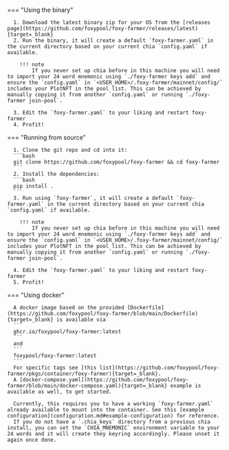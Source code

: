 === "Using the binary"

      1. Download the latest binary zip for your OS from the [releases page](https://github.com/foxypool/foxy-farmer/releases/latest){target=_blank}
      2. Run the binary, it will create a default `foxy-farmer.yaml` in the current directory based on your current chia `config.yaml` if available.

        !!! note
            If you never set up chia before in this machine you will need to import your 24 word mnemonic using `./foxy-farmer keys add` and ensure the `config.yaml` in `<USER_HOME>/.foxy-farmer/mainnet/config/` includes your PlotNFT in the pool list. This can be achieved by manually copying it from another `config.yaml` or running `./foxy-farmer join-pool`.

      3. Edit the `foxy-farmer.yaml` to your liking and restart foxy-farmer
      4. Profit!

=== "Running from source"

      1. Clone the git repo and cd into it: 
      ```bash
      git clone https://github.com/foxypool/foxy-farmer && cd foxy-farmer
      ```
      2. Install the dependencies: 
      ```bash
      pip install .
      ```
      3. Run using `foxy-farmer`, it will create a default `foxy-farmer.yaml` in the current directory based on your current chia `config.yaml` if available.

        !!! note
            If you never set up chia before in this machine you will need to import your 24 word mnemonic using `./foxy-farmer keys add` and ensure the `config.yaml` in `<USER_HOME>/.foxy-farmer/mainnet/config/` includes your PlotNFT in the pool list. This can be achieved by manually copying it from another `config.yaml` or running `./foxy-farmer join-pool`.

      4. Edit the `foxy-farmer.yaml` to your liking and restart foxy-farmer
      5. Profit!

=== "Using docker"

      A docker image based on the provided [Dockerfile](https://github.com/foxypool/foxy-farmer/blob/main/Dockerfile){target=_blank} is available via
      ```
      ghcr.io/foxypool/foxy-farmer:latest
      ```
      and
      ```
      foxypool/foxy-farmer:latest
      ```
      For specific tags see [this list](https://github.com/foxypool/foxy-farmer/pkgs/container/foxy-farmer){target=_blank}.
      A [docker-compose.yaml](https://github.com/foxypool/foxy-farmer/blob/main/docker-compose.yaml){target=_blank} example is available as well, to get started.

      Currently, this requires you to have a working `foxy-farmer.yaml` already available to mount into the container. See this [example configuration](configuration.md#example-configuration) for reference.
      If you do not have a `.chia_keys` directory from a previous chia install, you can set the `CHIA_MNEMONIC` environment variable to your 24 words and it will create they keyring accordingly. Please unset it again once done.
